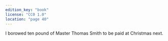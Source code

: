 ```yaml
---
edition_key: "book"
license: "CC0 1.0"
location: "page 40"
---
```

I borowed ten pound of Master Thomas Smith to be
paid at Christmas next.
